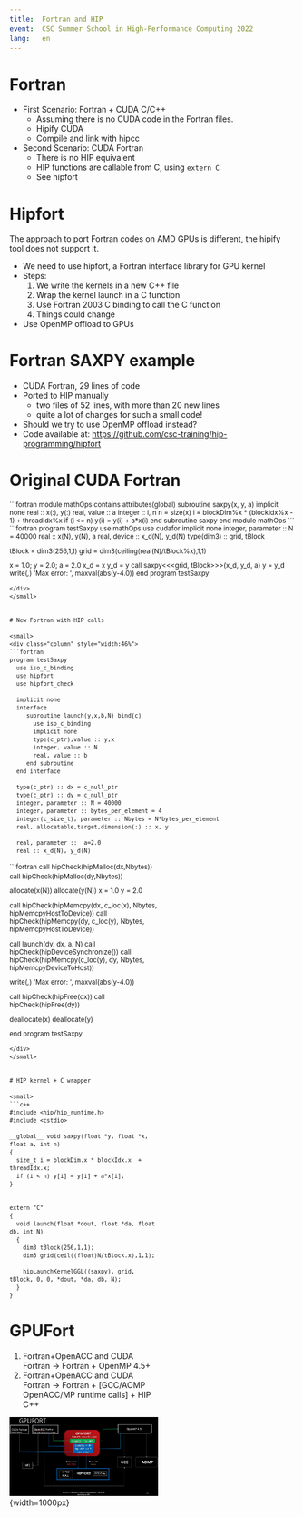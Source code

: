 ```yaml
---
title:  Fortran and HIP
event:  CSC Summer School in High-Performance Computing 2022
lang:   en
---
```


# Fortran

* First Scenario: Fortran + CUDA C/C++
    - Assuming there is no CUDA code in the Fortran files.
    - Hipify CUDA
    - Compile and link with hipcc
* Second Scenario: CUDA Fortran
    - There is no HIP equivalent
    - HIP functions are callable from C, using `extern C`
    - See hipfort


# Hipfort

The approach to port Fortran codes on AMD GPUs is different, the hipify tool
does not support it.

* We need to use hipfort, a Fortran interface library for GPU kernel
* Steps:
    1) We write the kernels in a new C++ file
    2) Wrap the kernel launch in a C function
    3) Use Fortran 2003 C binding to call the C function
    4) Things could change
* Use OpenMP offload to GPUs


# Fortran SAXPY example

- CUDA Fortran, 29 lines of code
- Ported to HIP manually
    - two files of 52 lines, with more than 20 new lines
    - quite a lot of changes for such a small code!
- Should we try to use OpenMP offload instead?
- Code available at:
  https://github.com/csc-training/hip-programming/hipfort


# Original CUDA Fortran

<small>
<div class="column">
```fortran
module mathOps
contains
  attributes(global) subroutine saxpy(x, y, a)
    implicit none
    real :: x(:), y(:)
    real, value :: a
    integer :: i, n
    n = size(x)
    i = blockDim%x * (blockIdx%x - 1) + threadIdx%x
    if (i <= n) y(i) = y(i) + a*x(i)
  end subroutine saxpy
end module mathOps
```
</div>

<div class="column">
```fortran
program testSaxpy
  use mathOps
  use cudafor
  implicit none
  integer, parameter :: N = 40000
  real :: x(N), y(N), a
  real, device :: x_d(N), y_d(N)
  type(dim3) :: grid, tBlock

  tBlock = dim3(256,1,1)
  grid = dim3(ceiling(real(N)/tBlock%x),1,1)

  x = 1.0; y = 2.0; a = 2.0
  x_d = x
  y_d = y
  call saxpy<<<grid, tBlock>>>(x_d, y_d, a)
  y = y_d
  write(*,*) 'Max error: ', maxval(abs(y-4.0))
end program testSaxpy
```
</div>
</small>


# New Fortran with HIP calls

<small>
<div class="column" style="width:46%">
```fortran
program testSaxpy
  use iso_c_binding
  use hipfort
  use hipfort_check

  implicit none
  interface
     subroutine launch(y,x,b,N) bind(c)
       use iso_c_binding
       implicit none
       type(c_ptr),value :: y,x
       integer, value :: N
       real, value :: b
     end subroutine
  end interface

  type(c_ptr) :: dx = c_null_ptr
  type(c_ptr) :: dy = c_null_ptr
  integer, parameter :: N = 40000
  integer, parameter :: bytes_per_element = 4
  integer(c_size_t), parameter :: Nbytes = N*bytes_per_element
  real, allocatable,target,dimension(:) :: x, y

  real, parameter ::  a=2.0
  real :: x_d(N), y_d(N)
```
</div>

<div class="column" style="width:52%">
```fortran
  call hipCheck(hipMalloc(dx,Nbytes))
  call hipCheck(hipMalloc(dy,Nbytes))

  allocate(x(N))
  allocate(y(N))
  x = 1.0
  y = 2.0

  call hipCheck(hipMemcpy(dx, c_loc(x), Nbytes, hipMemcpyHostToDevice))
  call hipCheck(hipMemcpy(dy, c_loc(y), Nbytes, hipMemcpyHostToDevice))

  call launch(dy, dx, a, N)
  call hipCheck(hipDeviceSynchronize())
  call hipCheck(hipMemcpy(c_loc(y), dy, Nbytes, hipMemcpyDeviceToHost))

  write(*,*) 'Max error: ', maxval(abs(y-4.0))

  call hipCheck(hipFree(dx))
  call hipCheck(hipFree(dy))

  deallocate(x)
  deallocate(y)

end program testSaxpy
```
</div>
</small>


# HIP kernel + C wrapper

<small>
```c++
#include <hip/hip_runtime.h>
#include <cstdio>

__global__ void saxpy(float *y, float *x, float a, int n)
{
  size_t i = blockDim.x * blockIdx.x  + threadIdx.x;
  if (i < n) y[i] = y[i] + a*x[i];
}


extern "C"
{
  void launch(float *dout, float *da, float db, int N)
  {
    dim3 tBlock(256,1,1);
    dim3 grid(ceil((float)N/tBlock.x),1,1);

    hipLaunchKernelGGL((saxpy), grid, tBlock, 0, 0, *dout, *da, db, N);
  }
}
```
</small>

# GPUFort
    
1. Fortran+OpenACC and CUDA Fortran -> Fortran + OpenMP 4.5+
2. Fortran+OpenACC and CUDA Fortran -> Fortran + [GCC/AOMP OpenACC/MP runtime calls] + HIP C++
    
![](img/gpufort.png){width=1000px}
